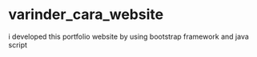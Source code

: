 # varinder_cara_website
i developed this portfolio website by using bootstrap framework and java script 
